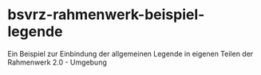 bsvrz-rahmenwerk-beispiel-legende
=================================

Ein Beispiel zur Einbindung der allgemeinen Legende in eigenen Teilen der Rahmenwerk 2.0 - Umgebung
